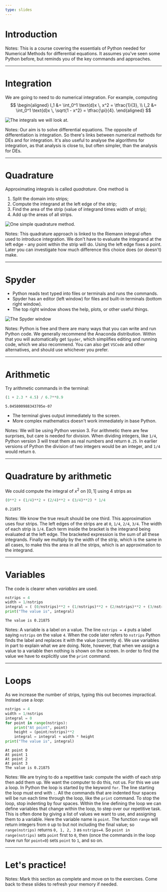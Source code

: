 ```yaml
---
type: slides
---
```


# Introduction

Notes: This is a course covering the essentials of Python needed for Numerical Methods for differential equations. It assumes you've seen some Python before, but reminds you of the key commands and approaches.

---

# Integration

We are going to need to do numerical integration. For example, computing
$$
\begin{aligned}
  I_1 &= \int_0^1 \text{d}x \, x^2 = \tfrac{1}{3}, \\ I_2 &= \int_0^1 \text{d}x \, \sqrt{1 - x^2} = \tfrac{\pi}{4}.
\end{aligned}
$$

<img src="/chapter1/ch1_quad1.png" alt="The integrals we will look at." />

Notes: Our aim is to solve differential equations. The opposite of differentiation is integration. So there's links between numerical methods for DEs and for integration. It's also useful to analyse the algorithms for integration, as that analysis is close to, but often simpler, than the analysis for DEs.

---

# Quadrature

Approximating integrals is called <em>quadrature</em>. One method is

1. Split the domain into strips;
2. Compute the integrand at the left edge of the strip;
3. Find the area of the strip (value of integrand times width of strip);
4. Add up the areas of all strips.

<img src="/chapter1/ch1_quad2.png" alt="One simple quadrature method." />

Notes: This quadrature approach is linked to the Riemann integral often used to introduce integration. We don't have to evaluate the integrand at the left edge - any point within the strip will do. Using the left edge fixes a point. Later you can investigate how much difference this choice does (or doesn't) make.

---

# Spyder

- Python reads text typed into files or terminals and runs the commands.
- Spyder has an editor (left window) for files and built-in terminals (bottom right window).
- The top right window shows the help, plots, or other useful things.

<img src="/chapter1/spyder.png" alt="The Spyder window" />

Notes: Python is free and there are many ways that you can write and run Python code. We generally recommend the Anaconda distribution. Within that you will automatically get `Spyder`, which simplifies editing and running code, which we also recommend. You can also get `VSCode` and other alternatives, and should use whichever you prefer.

---

# Arithmetic

Try arithmetic commands in the terminal:

```python
(1 + 2.3 * 4.5) / 6.7**8.9
```

```out
5.045800988343705e-07
```

- The terminal gives output immediately to the screen.
- More complex mathematics doesn't work immediately in base Python.

Notes: We will be using Python version 3. For arithmetic there are few surprises, but care is needed for division. When dividing integers, like `1/4`, Python version 3 will treat them as real numbers and return `0.25`. In earlier versions of Python the division of two integers would be an integer, and `1/4` would return `0`.

---

# Quadrature by arithmetic

We could compute the integral of $x^2$ on $[0, 1]$ using $4$ strips as

```python
(0**2 + (1/4)**2 + (2/4)**2 + (3/4)**2) * 1/4
```

```out
0.21875
```

Notes: We know the true result should be one third. This approximation uses four strips. The left edges of the strips are at `0`, `1/4`, `2/4`, `3/4`. The width of each strip is `1/4`. Each term inside the bracket is the integrand being evaluated at the left edge. The bracketed expression is the sum of all these integrands. Finally we multiply by the width of the strip, which is the same in all cases, to make this the area in all the strips, which is an approximation to the integrand.

---

# Variables

The code is clearer when <em>variables</em> are used.

```python
nstrips = 4
width = 1/nstrips
integral = ( (0/nstrips)**2 + (1/nstrips)**2 + (2/nstrips)**2 + (3/nstrips)**2 ) * width
print("The value is", integral)
```

```out
The value is 0.21875
```

Notes: A variable is a label on a value. The line `nstrips = 4` puts a label saying `nstrips` on the value `4`. When the code later refers to `nstrips` Python finds the label and replaces it with the value (currently `4`). We use variables in part to explain what we are doing. Note, however, that when we assign a value to a variable then nothing is shown on the screen. In order to find the value we have to explicitly use the `print` command.

---

# Loops

As we increase the number of strips, typing this out becomes impractical. Instead use a *loop*:

```python
nstrips = 4
width = 1/nstrips
integral = 0
for point in range(nstrips):
    print("At point", point)
    height = (point/nstrips)**2
    integral = integral + width * height
print("The value is", integral)
```

```out
At point 0
At point 1
At point 2
At point 3
The value is 0.21875
```

Notes: We are trying to do a repetitive task: compute the width of each strip then add them up. We want the computer to do this, not us. For this we use a loop. In Python the loop is started by the keyword `for`. The line starting the loop must end with `:`. All the commands that are indented four spaces will be run each time through the loop, like the `print` command. To stop the loop, stop indenting by four spaces. Within the line defining the loop we can define variables that change within the loop, to step over our repetitive task. This is often done by giving a list of values we want to use, and assigning them to a variable. Here the variable name is `point`. The function `range` will return integers from `0` up to but not including the final value; so `range(nstrips)` returns `0, 1, 2, 3` as `nstrips=4`. So `point in range(nstrips)` sets `point` first to `0`, then (once the commands in the loop have run for `point=0`) sets `point` to `1`, and so on.

---

# Let's practice!

Notes: Mark this section as complete and move on to the exercises. Come back to these slides to refresh your memory if needed.
